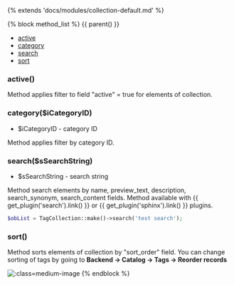 {% extends 'docs/modules/collection-default.md' %}

{% block method_list %}
{{ parent() }}

* [active](#active)
* [category](#categoryicategoryid)
* [search](#searchssearchstring)
* [sort](#sort)

### active()

Method applies filter to field "active" = true  for elements of collection.

### category($iCategoryID)
  * $iCategoryID - category ID

Method applies filter by category ID.

### search($sSearchString)
  * $sSearchString - search string

Method search elements by name, preview_text, description, search_synonym, search_content fields.
Method available with {{ get_plugin('search').link() }} or {{ get_plugin('sphinx').link() }} plugins.
```php
$obList = TagCollection::make()->search('test search');
```

### sort()

Method sorts elements of collection by "sort_order" field. You can change sorting of tags by going to **Backend -> Catalog -> Tags -> Reorder records**

![](./../../../assets/images/backend-tag-2.png ':class=medium-image')
{% endblock %}
